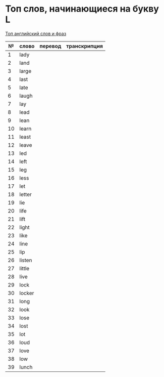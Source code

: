 # Топ слов, начинающиеся на букву L

[Топ английский слов и фраз](../README.md)

| №   | слово  | перевод | транскрипция |
| --- | ------ | ------- | ------------ |
| 1   | lady   |         |              |
| 2   | land   |         |              |
| 3   | large  |         |              |
| 4   | last   |         |              |
| 5   | late   |         |              |
| 6   | laugh  |         |              |
| 7   | lay    |         |              |
| 8   | lead   |         |              |
| 9   | lean   |         |              |
| 10  | learn  |         |              |
| 11  | least  |         |              |
| 12  | leave  |         |              |
| 13  | led    |         |              |
| 14  | left   |         |              |
| 15  | leg    |         |              |
| 16  | less   |         |              |
| 17  | let    |         |              |
| 18  | letter |         |              |
| 19  | lie    |         |              |
| 20  | life   |         |              |
| 21  | lift   |         |              |
| 22  | light  |         |              |
| 23  | like   |         |              |
| 24  | line   |         |              |
| 25  | lip    |         |              |
| 26  | listen |         |              |
| 27  | little |         |              |
| 28  | live   |         |              |
| 29  | lock   |         |              |
| 30  | locker |         |              |
| 31  | long   |         |              |
| 32  | look   |         |              |
| 33  | lose   |         |              |
| 34  | lost   |         |              |
| 35  | lot    |         |              |
| 36  | loud   |         |              |
| 37  | love   |         |              |
| 38  | low    |         |              |
| 39  | lunch  |         |              |
